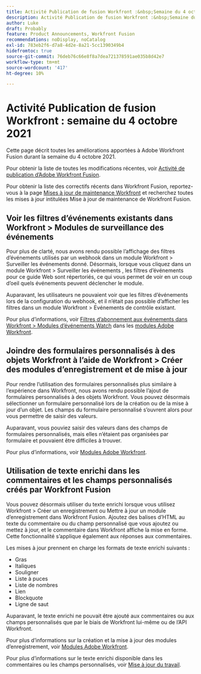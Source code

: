 ```yaml
---
title: Activité Publication de fusion Workfront :&nbsp;Semaine du 4 octobre 2021
description: Activité Publication de fusion Workfront :&nbsp;Semaine du 4 octobre 2021
author: Luke
draft: Probably
feature: Product Announcements, Workfront Fusion
recommendations: noDisplay, noCatalog
exl-id: 783eb2f6-d7a8-4d2e-8a21-5cc1390349b4
hidefromtoc: true
source-git-commit: 76deb76c66e8f8a7dea721378591ae035b8d42e7
workflow-type: tm+mt
source-wordcount: '417'
ht-degree: 10%

---
```


# Activité Publication de fusion Workfront : semaine du 4 octobre 2021

Cette page décrit toutes les améliorations apportées à Adobe Workfront Fusion durant la semaine du 4 octobre 2021.

Pour obtenir la liste de toutes les modifications récentes, voir [Activité de publication d’Adobe Workfront Fusion](../../../product-announcements/product-releases/fusion-release-activity/fusion-release-activity.md).

Pour obtenir la liste des correctifs récents dans Workfront Fusion, reportez-vous à la page [Mises à jour de maintenance Workfront](https://experienceleague.adobe.com/docs/workfront-known-issues/releases/current-updates.html?lang=fr) et recherchez toutes les mises à jour intitulées Mise à jour de maintenance de Workfront Fusion.

## Voir les filtres d’événements existants dans Workfront > Modules de surveillance des événements

Pour plus de clarté, nous avons rendu possible l’affichage des filtres d’événements utilisés par un webhook dans un module Workfront > Surveiller les événements donné. Désormais, lorsque vous cliquez dans un module Workfront > Surveiller les événements , les filtres d’événements pour ce guide Web sont répertoriés, ce qui vous permet de voir en un coup d’oeil quels événements peuvent déclencher le module.

Auparavant, les utilisateurs ne pouvaient voir que les filtres d’événements lors de la configuration du webhook, et il n’était pas possible d’afficher les filtres dans un module Workfront > Evénements de contrôle existant.

Pour plus d’informations, voir [Filtres d’abonnement aux événements dans Workfront > Modules d’événements Watch](../../../workfront-fusion/apps-and-their-modules/workfront-modules.md#event) dans les [modules Adobe Workfront](../../../workfront-fusion/apps-and-their-modules/workfront-modules.md).

## Joindre des formulaires personnalisés à des objets Workfront à l’aide de Workfront > Créer des modules d’enregistrement et de mise à jour

Pour rendre l’utilisation des formulaires personnalisés plus similaire à l’expérience dans Workfront, nous avons rendu possible l’ajout de formulaires personnalisés à des objets Workfront. Vous pouvez désormais sélectionner un formulaire personnalisé lors de la création ou de la mise à jour d’un objet. Les champs du formulaire personnalisé s’ouvrent alors pour vous permettre de saisir des valeurs.

Auparavant, vous pouviez saisir des valeurs dans des champs de formulaires personnalisés, mais elles n’étaient pas organisées par formulaire et pouvaient être difficiles à trouver.

Pour plus d’informations, voir [Modules Adobe Workfront](../../../workfront-fusion/apps-and-their-modules/workfront-modules.md).

## Utilisation de texte enrichi dans les commentaires et les champs personnalisés créés par Workfront Fusion

Vous pouvez désormais utiliser du texte enrichi lorsque vous utilisez Workfront > Créer un enregistrement ou Mettre à jour un module d’enregistrement dans Workfront Fusion. Ajoutez des balises d’HTML au texte du commentaire ou du champ personnalisé que vous ajoutez ou mettez à jour, et le commentaire dans Workfront affiche la mise en forme. Cette fonctionnalité s’applique également aux réponses aux commentaires.

Les mises à jour prennent en charge les formats de texte enrichi suivants :

* Gras
* Italiques
* Souligner
* Liste à puces
* Liste de nombres
* Lien
* Blockquote
* Ligne de saut

Auparavant, le texte enrichi ne pouvait être ajouté aux commentaires ou aux champs personnalisés que par le biais de Workfront lui-même ou de l’API Workfront.

Pour plus d’informations sur la création et la mise à jour des modules d’enregistrement, voir [Modules Adobe Workfront](../../../workfront-fusion/apps-and-their-modules/workfront-modules.md).

Pour plus d’informations sur le texte enrichi disponible dans les commentaires ou les champs personnalisés, voir [Mise à jour du travail](../../../workfront-basics/updating-work-items-and-viewing-updates/update-work.md).
